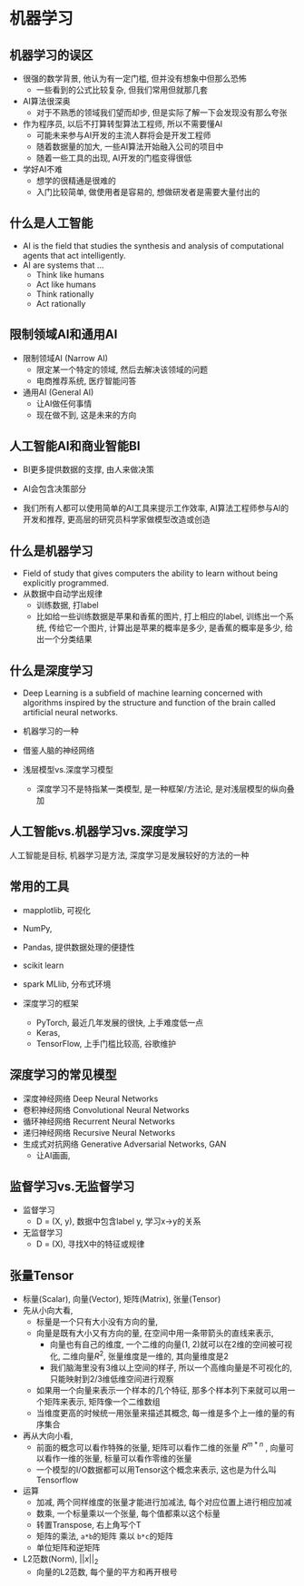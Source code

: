 
# 机器学习
## 机器学习的误区
- 很强的数学背景, 他认为有一定门槛, 但并没有想象中但那么恐怖
    - 一些看到的公式比较复杂, 但我们常用但就那几套
- AI算法很深奥
    - 对于不熟悉的领域我们望而却步, 但是实际了解一下会发现没有那么夸张
- 作为程序员, 以后不打算转型算法工程师, 所以不需要懂AI
    - 可能未来参与AI开发的主流人群将会是开发工程师
    - 随着数据量的加大, 一些AI算法开始融入公司的项目中
    - 随着一些工具的出现, AI开发的门槛变得很低
- 学好AI不难
    - 想学的很精通是很难的
    - 入门比较简单, 做使用者是容易的, 想做研发者是需要大量付出的

## 什么是人工智能
- AI is the field that studies the synthesis and analysis of computational agents that act intelligently.
- AI are systems that ...
    - Think like humans
    - Act like humans
    - Think rationally
    - Act rationally

## 限制领域AI和通用AI
- 限制领域AI (Narrow AI)
    - 限定某一个特定的领域, 然后去解决该领域的问题
    - 电商推荐系统, 医疗智能问答
- 通用AI (General AI)
    - 让AI做任何事情
    - 现在做不到, 这是未来的方向

## 人工智能AI和商业智能BI
- BI更多提供数据的支撑, 由人来做决策
- AI会包含决策部分


- 我们所有人都可以使用简单的AI工具来提示工作效率, AI算法工程师参与AI的开发和推荐, 更高层的研究员科学家做模型改造或创造

## 什么是机器学习
- Field of study that gives computers the ability to learn without being explicitly programmed.
- 从数据中自动学出规律
    - 训练数据, 打label
    - 比如给一些训练数据是苹果和香蕉的图片, 打上相应的label, 训练出一个系统, 传给它一个图片, 计算出是苹果的概率是多少, 是香蕉的概率是多少, 给出一个分类结果

## 什么是深度学习
- Deep Learning is a subfield of machine learning concerned with algorithms inspired by the structure and function of the brain called artificial neural networks.
- 机器学习的一种
- 借鉴人脑的神经网络

- 浅层模型vs.深度学习模型
    - 深度学习不是特指某一类模型, 是一种框架/方法论, 是对浅层模型的纵向叠加

## 人工智能vs.机器学习vs.深度学习
人工智能是目标, 机器学习是方法, 深度学习是发展较好的方法的一种

## 常用的工具
- mapplotlib, 可视化
- NumPy, 
- Pandas, 提供数据处理的便捷性

- scikit learn
- spark MLlib, 分布式环境
- 深度学习的框架
    - PyTorch, 最近几年发展的很快, 上手难度低一点
    - Keras, 
    - TensorFlow, 上手门槛比较高, 谷歌维护

## 深度学习的常见模型
- 深度神经网络 Deep Neural Networks
- 卷积神经网络 Convolutional Neural Networks
- 循环神经网络 Recurrent Neural Networks
- 递归神经网络 Recursive Neural Networks
- 生成式对抗网络 Generative Adversarial Networks, GAN
    - 让AI画画, 

## 监督学习vs.无监督学习
- 监督学习
    - D = (X, y), 数据中包含label y, 学习x->y的关系
- 无监督学习
    - D = (X), 寻找X中的特征或规律


## 张量Tensor
- 标量(Scalar), 向量(Vector), 矩阵(Matrix), 张量(Tensor)
- 先从小向大看, 
    - 标量是一个只有大小没有方向的量, 
    - 向量是既有大小又有方向的量, 在空间中用一条带箭头的直线来表示, 
        - 向量也有自己的维度, 一个二维的向量(1, 2)就可以在2维的空间被可视化, 二维向量$R^2$, 张量维度是一维的, 其向量维度是2
        - 我们脑海里没有3维以上空间的样子, 所以一个高维向量是不可视化的, 只能映射到2/3维低维空间进行观察
    - 如果用一个向量来表示一个样本的几个特征, 那多个样本列下来就可以用一个矩阵来表示, 矩阵像一个二维数组
    - 当维度更高的时候统一用张量来描述其概念, 每一维是多个上一维的量的有序集合
- 再从大向小看,
    - 前面的概念可以看作特殊的张量, 矩阵可以看作二维的张量 $R^{m*n}$ , 向量可以看作一维的张量, 标量可以看作零维的张量
    - 一个模型的I/O数据都可以用Tensor这个概念来表示, 这也是为什么叫Tensorflow
- 运算
    - 加减, 两个同样维度的张量才能进行加减法, 每个对应位置上进行相应加减
    - 数乘, 一个标量乘以一个张量, 每个值都乘以这个标量
    - 转置Transpose, 右上角写个T
    - 矩阵的乘法, `a*b`的矩阵 乘以 `b*c`的矩阵
    - 单位矩阵和逆矩阵
- L2范数(Norm), $||x||_2$
    - 向量的L2范数, 每个量的平方和再开根号